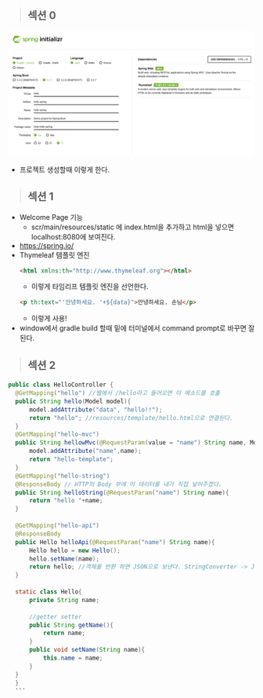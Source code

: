 > ## 섹션 0

![Alt text](/김별/assets/section0.png)

- 프로젝트 생성할때 이렇게 한다.

> ## 섹션 1

- Welcome Page 기능
  - scr/main/resources/static 에 index.html을 추가하고 html을 넣으면 localhost:8080에 보여진다.
- https://spring.io/
- Thymeleaf 템플릿 엔진
  ```html
  <html xmlns:th="http://www.thymeleaf.org"></html>
  ```
  - 이렇게 타임리프 템플릿 엔진을 선언한다.
  ```html
  <p th:text="'안녕하세요. '+${data}">안녕하세요. 손님</p>
  ```
  - 이렇게 사용!
- window에서 gradle build 할때 밑에 터미널에서 command prompt로 바꾸면 잘 된다.

> ## 섹션 2

````java
public class HelloController {
  @GetMapping("hello") //웹에서 /hello라고 들어오면 이 메소드를 호출
  public String hello(Model model){
      model.addAttribute("data", "hello!!");
      return "hello"; //resources/template/hello.html으로 연결된다.
  }
  @GetMapping("hello-mvc")
  public String hellowMvc(@RequestParam(value = "name") String name, Model model){
      model.addAttribute("name",name);
      return "hello-template";
  }
  @GetMapping("hello-string")
  @ResponseBody // HTTP의 Body 부에 이 데이터를 내가 직접 넣어주겠다.
  public String helloString(@RequestParam("name") String name){
      return "hello "+name;
  }

  @GetMapping("hello-api")
  @ResponseBody
  public Hello helloApi(@RequestParam("name") String name){
      Hello hello = new Hello();
      hello.setName(name);
      return hello; //객체를 반환 하면 JSON으로 보낸다. StringConverter -> JsonConverter
  }

  static class Hello{
      private String name;

      //getter setter
      public String getName(){
          return name;
      }
      public void setName(String name){
          this.name = name;
      }
  }
  }
  ```
````
